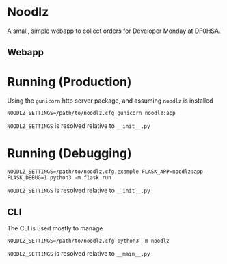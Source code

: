 # Noodlz

A small, simple webapp to collect orders for Developer Monday at DF0HSA.

## Webapp

# Running (Production)

Using the `gunicorn` http server package, and assuming `noodlz` is installed 

```
NOODLZ_SETTINGS=/path/to/noodlz.cfg gunicorn noodlz:app
```

`NOODLZ_SETTINGS` is resolved relative to `__init__.py`

# Running (Debugging)

```
NOODLZ_SETTINGS=/path/to/noodlz.cfg.example FLASK_APP=noodlz:app FLASK_DEBUG=1 python3 -m flask run
```

`NOODLZ_SETTINGS` is resolved relative to `__init__.py`

## CLI

The CLI is used mostly to manage 

```
NOODLZ_SETTINGS=/path/to/noodlz.cfg python3 -m noodlz
```

`NOODLZ_SETTINGS` is resolved relative to `__main__.py`
